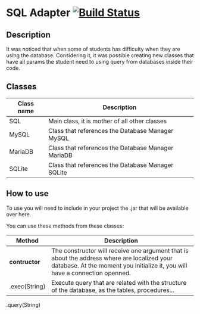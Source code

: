 # SQL Adapter [![Build Status](https://travis-ci.com/viniciusecortez/SQLAdapter.svg?branch=master)](https://travis-ci.com/viniciusecortez/SQLAdapter)

## Description
It was noticed that when some of students has difficulty when they are using the database. Considering it, it was possible creating new classes that have all params the student need to using query from databases inside their code.

## Classes

Class name | Description
---|---
SQL | Main class, it is mother of all other classes
MySQL | Class that references the Database Manager MySQL
MariaDB | Class that references the Database Manager MariaDB
SQLite | Class that references the Database Manager SQLite


## How to use
To use you will need to include in your project the .jar that will be available over here. 

You can use these methods from these classes:

Method | Description
---|---
**contructor** | The constructor will receive one argument that is about the address where are localized your database.  At the moment you initialize it, you will have a connection openned. 
.exec(String) | Execute query that are related with the structure of the database, as the tables, procedures...
.query(String)